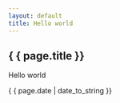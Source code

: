 ```yaml
---
layout: default
title: Hello world
---
```

<h2>{ { page.title }}</h2>
<p>Hello world</p>
<p>{ { page.date | date_to_string }}</p>
